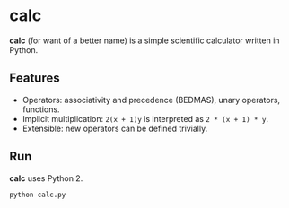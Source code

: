 calc
====

**calc** (for want of a better name) is a simple scientific calculator written in Python.


Features
--------

* Operators: associativity and precedence (BEDMAS), unary operators, functions.
* Implicit multiplication: `2(x + 1)y` is interpreted as `2 * (x + 1) * y`.
* Extensible: new operators can be defined trivially.


Run
---

**calc** uses Python 2.

    python calc.py
